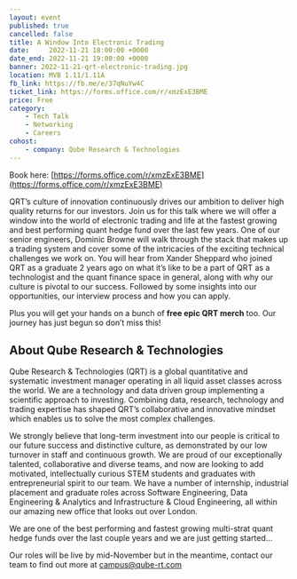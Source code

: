```yaml
---
layout: event
published: true
cancelled: false
title: A Window Into Electronic Trading
date:     2022-11-21 18:00:00 +0000
date_end: 2022-11-21 19:00:00 +0000
banner: 2022-11-21-qrt-electronic-trading.jpg
location: MVB 1.11/1.11A
fb_link: https://fb.me/e/37qNuYw4C
ticket_link: https://forms.office.com/r/xmzExE3BME
price: Free
category:
    - Tech Talk
    - Networking
    - Careers
cohost:
    - company: Qube Research & Technologies
---
```


Book here: [https://forms.office.com/r/xmzExE3BME](https://forms.office.com/r/xmzExE3BME)

QRT’s culture of innovation continuously drives our ambition to deliver high quality returns for our investors. Join us for this talk where we will offer a window into the world of electronic trading and life at the fastest growing and best performing quant hedge fund over the last few years. One of our senior engineers, Dominic Browne will walk through the stack that makes up a trading system and cover some of the intricacies of the exciting technical challenges we work on. You will hear from Xander Sheppard who joined QRT as a graduate 2 years ago on what it’s like to be a part of QRT as a technologist and the quant finance space in general, along with why our culture is pivotal to our success. Followed by some insights into our opportunities, our interview process and how you can apply.

Plus you will get your hands on a bunch of **free epic QRT merch** too. Our journey has just begun so don’t miss this!

## About Qube Research & Technologies

Qube Research & Technologies (QRT) is a global quantitative and systematic investment manager operating in all liquid asset classes across the world. We are a technology and data driven group implementing a scientific approach to investing. Combining data, research, technology and trading expertise has shaped QRT’s collaborative and innovative mindset which enables us to solve the most complex challenges.

We strongly believe that long-term investment into our people is critical to our future success and distinctive culture, as demonstrated by our low turnover in staff and continuous growth. We are proud of our exceptionally talented, collaborative and diverse teams, and now are looking to add motivated, intellectually curious STEM students and graduates with entrepreneurial spirit to our team. We have a number of internship, industrial placement and graduate roles across Software Engineering, Data Engineering & Analytics and Infrastructure & Cloud Engineering, all within our amazing new office that looks out over London.  

We are one of the best performing and fastest growing multi-strat quant hedge funds over the last couple years and we are just getting started…

Our roles will be live by mid-November but in the meantime, contact our team to find out more at [campus@qube-rt.com](mailto:campus@qube-rt.com)

